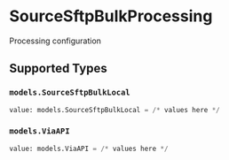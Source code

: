 # SourceSftpBulkProcessing

Processing configuration


## Supported Types

### `models.SourceSftpBulkLocal`

```python
value: models.SourceSftpBulkLocal = /* values here */
```

### `models.ViaAPI`

```python
value: models.ViaAPI = /* values here */
```

